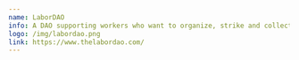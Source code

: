 ```yaml
---
name: LaborDAO
info: A DAO supporting workers who want to organize, strike and collectively bargain.
logo: /img/labordao.png
link: https://www.thelabordao.com/
---
```

